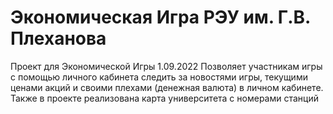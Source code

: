 # Экономическая Игра РЭУ им. Г.В. Плеханова
Проект для Экономической Игры 1.09.2022
Позволяет участникам игры с помощью личного кабинета следить за новостями игры, текущими ценами акций и своими плехами (денежная валюта) в личном кабинете.\
Также в проекте реализована карта университета с номерами станций
